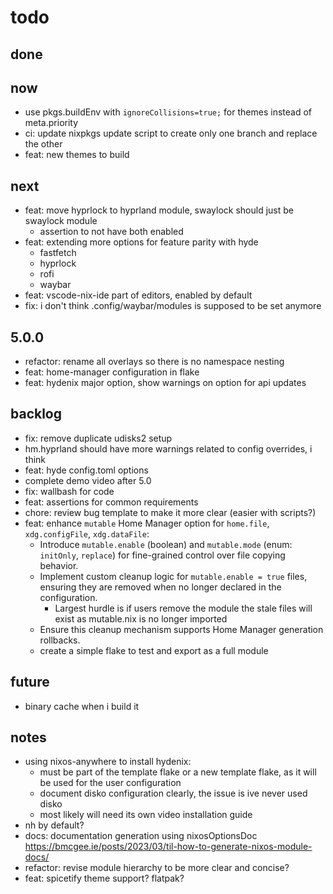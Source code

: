 
# todo

## done

## now

- use pkgs.buildEnv with `ignoreCollisions=true;` for themes instead of meta.priority
- ci: update nixpkgs update script to create only one branch and replace the other
- feat: new themes to build

## next

- feat: move hyprlock to hyprland module, swaylock should just be swaylock module
  - assertion to not have both enabled
- feat: extending more options for feature parity with hyde
  - fastfetch
  - hyprlock
  - rofi
  - waybar
- feat: vscode-nix-ide part of editors, enabled by default
- fix: i don't think .config/waybar/modules is supposed to be set anymore

## 5.0.0

- refactor: rename all overlays so there is no namespace nesting
- feat: home-manager configuration in flake
- feat: hydenix major option, show warnings on option for api updates

## backlog

- fix: remove duplicate udisks2 setup
- hm.hyprland should have more warnings related to config overrides, i think
- feat: hyde config.toml options
- complete demo video after 5.0
- fix: wallbash for code
- feat: assertions for common requirements
- chore: review bug template to make it more clear (easier with scripts?)
- feat: enhance `mutable` Home Manager option for `home.file`, `xdg.configFile`, `xdg.dataFile`:
  - Introduce `mutable.enable` (boolean) and `mutable.mode` (enum: `initOnly`, `replace`) for fine-grained control over file copying behavior.
  - Implement custom cleanup logic for `mutable.enable = true` files, ensuring they are removed when no longer declared in the configuration.
    - Largest hurdle is if users remove the module the stale files will exist as mutable.nix is no longer imported
  - Ensure this cleanup mechanism supports Home Manager generation rollbacks.
  - create a simple flake to test and export as a full module

## future

- binary cache when i build it

## notes

- using nixos-anywhere to install hydenix:
  - must be part of the template flake or a new template flake, as it will be used for the user configuration
  - document disko configuration clearly, the issue is ive never used disko
  - most likely will need its own video installation guide
- nh by default?
- docs: documentation generation using nixosOptionsDoc <https://bmcgee.ie/posts/2023/03/til-how-to-generate-nixos-module-docs/>
- refactor: revise module hierarchy to be more clear and concise?
- feat: spicetify theme support? flatpak?
